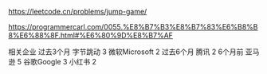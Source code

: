 https://leetcode.cn/problems/jump-game/

https://programmercarl.com/0055.%E8%B7%B3%E8%B7%83%E6%B8%B8%E6%88%8F.html#%E6%80%9D%E8%B7%AF

相关企业
过去3个月
字节跳动
3
微软Microsoft
2
过去6个月
腾讯
2
6个月前
亚马逊
5
谷歌Google
3
小红书
2